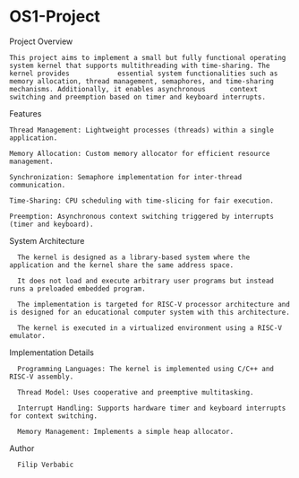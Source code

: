 # OS1-Project
Project Overview

    This project aims to implement a small but fully functional operating system kernel that supports multithreading with time-sharing. The kernel provides            essential system functionalities such as memory allocation, thread management, semaphores, and time-sharing mechanisms. Additionally, it enables asynchronous      context switching and preemption based on timer and keyboard interrupts.

Features

    Thread Management: Lightweight processes (threads) within a single application.

    Memory Allocation: Custom memory allocator for efficient resource management.

    Synchronization: Semaphore implementation for inter-thread communication.

    Time-Sharing: CPU scheduling with time-slicing for fair execution.

    Preemption: Asynchronous context switching triggered by interrupts (timer and keyboard).

System Architecture

      The kernel is designed as a library-based system where the application and the kernel share the same address space.

      It does not load and execute arbitrary user programs but instead runs a preloaded embedded program.

      The implementation is targeted for RISC-V processor architecture and is designed for an educational computer system with this architecture.

      The kernel is executed in a virtualized environment using a RISC-V emulator.

Implementation Details

      Programming Languages: The kernel is implemented using C/C++ and RISC-V assembly.

      Thread Model: Uses cooperative and preemptive multitasking.

      Interrupt Handling: Supports hardware timer and keyboard interrupts for context switching.

      Memory Management: Implements a simple heap allocator.

Author

      Filip Verbabic
